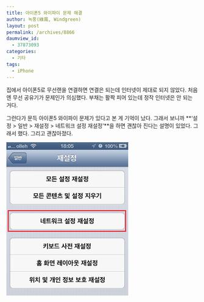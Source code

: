 ```yaml
---
title: 아이폰5 와이파이 문제 해결
author: 녹풍(綠風, Windgreen)
layout: post
permalink: /archives/8866
daumview_id:
  - 37873093
categories:
  - 기타
tags:
  - iPhone
---
```

집에서 아이폰5로 무선랜을 연결하면 연결은 되는데 인터넷이 제대로 되지 않았다. 처음엔 무선 공유기가 문제인가 의심했다. 부채는 활짝 피어 있는데 정작 인터넷은 안 되는 거다.

그런다가 문득 아이폰5 와이파이 문제가 있다고 본 게 기억이 났다. 그래서 보니까 **&#8216;설정 > 일반 > 재설정 > 네트워크 설정 재설정&#8217;**을 하면 괜찮아 진다는 설명이 있었다. 그래서 했다. 그리고 괜찮아졌다.

<img class="aligncenter" alt="" src="/uploads/legacy/iphone5-WiFi-problem.png" width="320" height="402" />
